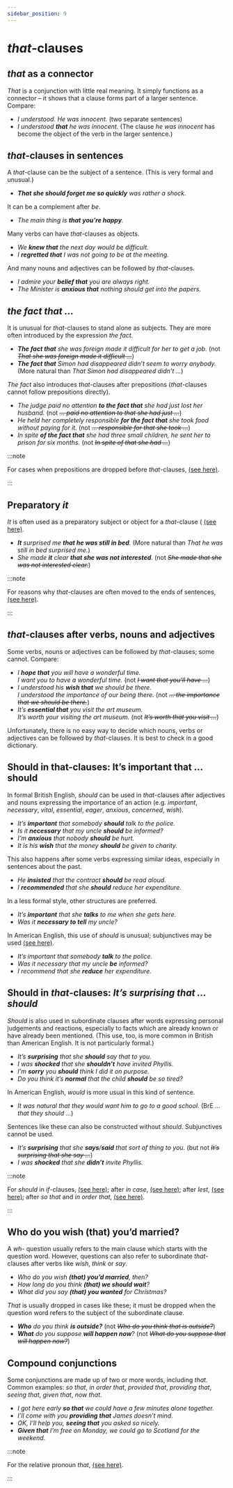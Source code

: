 ```yaml
---
sidebar_position: 9
---
```


# *that*-clauses

## *that* as a connector

*That* is a conjunction with little real meaning. It simply functions as a connector – it shows that a clause forms part of a larger sentence. Compare:

- *I understood. He was innocent.* (two separate sentences)
- *I understood **that** he was innocent.* (The clause *he was innocent* has become the object of the verb in the larger sentence.)

## *that*-clauses in sentences

A *that*\-clause can be the subject of a sentence. (This is very formal and unusual.)

- ***That she should forget me so quickly** was rather a shock.*

It can be a complement after *be*.

- *The main thing is **that you’re happy**.*

Many verbs can have *that*\-clauses as objects.

- *We **knew that** the next day would be difficult.*
- *I **regretted that** I was not going to be at the meeting.*

And many nouns and adjectives can be followed by *that*\-clauses.

- *I admire your **belief that** you are always right.*
- *The Minister is **anxious that** nothing should get into the papers.*

## *the fact that …*

It is unusual for *that*\-clauses to stand alone as subjects. They are more often introduced by the expression *the fact*.

- ***The fact that** she was foreign made it difficult for her to get a job.* (not *~~That she was foreign made it difficult …~~*)
- ***The fact that** Simon had disappeared didn’t seem to worry anybody.* (More natural than *That Simon had disappeared didn’t …*)

*The fact* also introduces *that*\-clauses after prepositions (*that*\-clauses cannot follow prepositions directly).

- *The judge paid no attention **to the fact that** she had just lost her husband.* (not *~~… paid no attention to that she had just …~~*)
- *He held her completely responsible **for the fact that** she took food without paying for it.* (not *~~… responsible for that she took …~~*)
- *In spite **of the fact that** she had three small children, he sent her to prison for six months.* (not *~~In spite of that she had …~~*)

:::note

For cases when prepositions are dropped before *that*\-clauses, [(see here)](./../prepositions/prepositions-before-conjunctions).

:::

## Preparatory *it*

*It* is often used as a preparatory subject or object for a *that*\-clause ( [(see here)](./../information-structure/preparatory-it-subject).

- ***It** surprised me **that he was still in bed**.* (More natural than *That he was still in bed surprised me.*)
- *She made **it** clear **that she was not interested**.* (not *~~She made that she was not interested clear.~~*)

:::note

For reasons why *that*\-clauses are often moved to the ends of sentences, [(see here)](./../information-structure/information-structure-normal-order-and-variations).

:::

## *that*-clauses after verbs, nouns and adjectives

Some verbs, nouns or adjectives can be followed by *that*\-clauses; some cannot. Compare:

- *I **hope that** you will have a wonderful time.*  
  *I want you to have a wonderful time.* (not *~~I want that you’ll have …~~*)
- *I understood his **wish that** we should be there.*  
  *I understood the importance of our being there.* (not *~~… the importance that we should be there.~~*)
- *It’s **essential that** you visit the art museum.*  
  *It’s worth your visiting the art museum.* (not *~~It’s worth that you visit …~~*)

Unfortunately, there is no easy way to decide which nouns, verbs or adjectives can be followed by *that*\-clauses. It is best to check in a good dictionary.

## Should in that-clauses: It’s important that … should

In formal British English, *should* can be used in *that*\-clauses after adjectives and nouns expressing the importance of an action (e.g. *important*, *necessary*, *vital*, *essential*, *eager*, *anxious*, *concerned*, *wish*).

- *It’s **important** that somebody **should** talk to the police.*
- *Is it **necessary** that my uncle **should** be informed?*
- *I’m **anxious** that nobody **should** be hurt.*
- *It is his **wish** that the money **should** be given to charity.*

This also happens after some verbs expressing similar ideas, especially in sentences about the past.

- *He **insisted** that the contract **should** be read aloud.*
- *I **recommended** that she **should** reduce her expenditure.*

In a less formal style, other structures are preferred.

- *It’s **important** that she **talks** to me when she gets here.*
- *Was it **necessary to tell** my uncle?*

In American English, this use of *should* is unusual; subjunctives may be used [(see here)](./../conjunctions-sentences-and-clauses/subjunctive-that-she-go-that-they-be-if-i-were-etc).

- *It’s important that somebody **talk** to the police.*
- *Was it necessary that my uncle **be** informed?*
- *I recommend that she **reduce** her expenditure.*

## Should in *that*-clauses: *It’s surprising that … should*

*Should* is also used in subordinate clauses after words expressing personal judgements and reactions, especially to facts which are already known or have already been mentioned. (This use, too, is more common in British than American English. It is not particularly formal.)

- *It’s **surprising** that she **should** say that to you.*
- *I was **shocked** that she **shouldn’t** have invited Phyllis.*
- *I’m **sorry** you **should** think I did it on purpose.*
- *Do you think it’s **normal** that the child **should** be so tired?*

In American English, *would* is more usual in this kind of sentence.

- *It was *natural* that they *would* want him to go to a good school.* (BrE *… that they should …*)

Sentences like these can also be constructed without *should*. Subjunctives cannot be used.

- *It’s **surprising** that she **says**/**said** that sort of thing to you.* (but not *~~It’s surprising that she say …~~*)
- *I was **shocked** that she **didn’t** invite Phyllis.*

:::note

For *should* in *if*\-clauses, [(see here)](./../if/other-points#if--happen-to); after *in case*, [(see here)](./../if/in-case-and-if#in-case--happen-to); after *lest*, [(see here)](./../../vocabulary/word-problems-from-a-to-z/lest); after *so that* and *in order that*, [(see here)](./../../vocabulary/word-problems-from-a-to-z/so-that-and-in-order-that).

:::

## Who do you wish (that) you’d married?

A *wh-* question usually refers to the main clause which starts with the question word. However, questions can also refer to subordinate *that*\-clauses after verbs like *wish*, *think* or *say*.

- *Who do you wish **(that) you’d married**, then?*
- *How long do you think **(that) we should wait**?*
- *What did you say **(that) you wanted** for Christmas?*

*That* is usually dropped in cases like these; it must be dropped when the question word refers to the subject of the subordinate clause.

- ***Who** do you think **is outside?*** (not *~~Who do you think that is outside?~~*)
- ***What** do you suppose **will happen now**?* (not *~~What do you suppose that will happen now?~~*)

## Compound conjunctions

Some conjunctions are made up of two or more words, including *that*. Common examples: *so that*, *in order that*, *provided that*, *providing that*, *seeing that*, *given that*, *now that*.

- *I got here early **so that** we could have a few minutes alone together.*
- *I’ll come with you **providing that** James doesn’t mind.*
- *OK, I’ll help you, **seeing that** you asked so nicely.*
- ***Given that** I’m free on Monday, we could go to Scotland for the weekend.*

:::note

For the relative pronoun *that*, [(see here)](./../relative-clauses/relatives-basic-information).

:::
